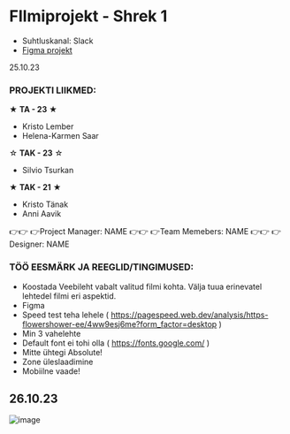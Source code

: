 # FIlmiprojekt - Shrek 1

* Suhtluskanal: Slack
* [Figma projekt](https://www.figma.com/file/6L20v2GF4Jryiq4jq6BUZU/Shrek?type=design&node-id=0%3A1&mode=design&t=Dx9mScoxs4hwG4Iq-1)


25.10.23

### PROJEKTI LIIKMED:

★ **TA - 23** ★
- Kristo Lember
- Helena-Karmen Saar

☆ **TAK - 23** ☆
- Silvio Tsurkan

★ **TAK - 21** ★
- Kristo Tänak
- Anni Aavik
  

👉👉 👉Project Manager: NAME
👉👉 👉Team Memebers: NAME
👉👉 👉 Designer: NAME


### TÖÖ EESMÄRK JA REEGLID/TINGIMUSED:
* Koostada Veebileht vabalt valitud filmi kohta. Välja tuua erinevatel lehtedel filmi eri aspektid.
* Figma
* Speed test teha lehele ( https://pagespeed.web.dev/analysis/https-flowershower-ee/4ww9esj6me?form_factor=desktop )
* Min 3 vahelehte
* Default font ei tohi olla  ( https://fonts.google.com/ )
* Mitte ühtegi Absolute!
* Zone üleslaadimine
* Mobiilne vaade!

26.10.23
--
![image](https://github.com/4avik/FIlmiprojekt/assets/91154227/cf3aad99-a840-49e8-aed3-7f8788767329)

